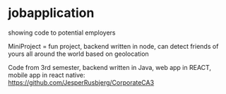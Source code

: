 # jobapplication
showing code to potential employers

MiniProject = fun project, backend written in node, can detect friends of yours all around the world based on geolocation

Code from 3rd semester, backend written in Java, web app in REACT, mobile app in react native: https://github.com/JesperRusbjerg/CorporateCA3
